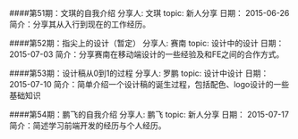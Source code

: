 ####第51期：文琪的自我介绍
    分享人: 文琪
    topic: 新人分享
    日期： 2015-06-26
    简介：分享其从入行到现在的工作经历。

####第52期：指尖上的设计（暂定）
    分享人: 赛南
    topic: 设计中的设计
    日期： 2015-07-03
    简介：分享赛南在移动端设计的一些经验及和FE之间的合作方式。
    
####第53期：设计稿从0到1的过程
    分享人: 罗鹏
    topic: 设计中设计
    日期： 2015-07-10
    简介：简单介绍一个设计稿的诞生过程，包括配色、logo设计的一些基础知识

####第54期：鹏飞的自我介绍
    分享人: 鹏飞
    topic: 新人分享
    日期： 2015-07-17
    简介：简述学习前端开发的经历与个人经历。
